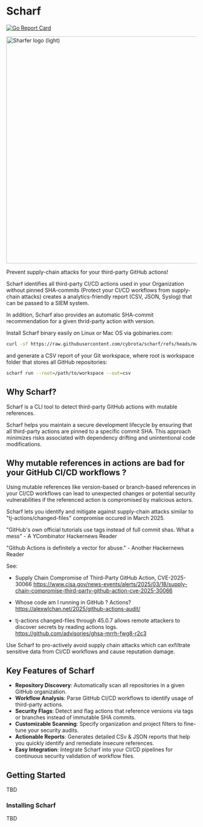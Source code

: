 # Scharf
[![Go Report Card](https://goreportcard.com/badge/github.com/cybrota/sharfer)](https://goreportcard.com/report/github.com/cybrota/sharfer)

<picture width="500">
  <source
    width="600"
    media="(prefers-color-scheme: dark)"
    src="https://github.com/cybrota/sharfer/blob/main/scharf-logo-d.png"
    alt="Scarfer logo (dark)"
  />
  <img
    width="600"
    src="https://github.com/cybrota/sharfer/blob/main/scharf-logo-l.png"
    alt="Sharfer logo (light)"
  />
</picture>


Prevent supply-chain attacks for your third-party GitHub actions!


Scharf identifies all third-party CI/CD actions used in your Organization without pinned SHA-commits (Protect your CI/CD workflows from supply-chain attacks) creates a analytics-friendly report (CSV, JSON, Syslog) that can be passed to a SIEM system.

In addition, Scharf also provides an automatic SHA-commit recommendation for a given thrid-party action with version.

Install Scharf binary easily on Linux or Mac OS via gobinaries.com:

```sh
curl -sf https://raw.githubusercontent.com/cybrota/scharf/refs/heads/main/install.sh | sh
```

and generate a CSV report of your Git workspace, where root is workspace folder that stores all GitHub repositories:

```sh
scharf run --root=/path/to/workspace --out=csv
```

## Why Scharf?

Scharf is a CLI tool to detect third-party GitHub actions with mutable references.

Scharf helps you maintain a secure development lifecycle by ensuring that all third-party actions are pinned to a specific commit SHA. This approach minimizes risks associated with dependency drifting and unintentional code modifications.

## Why mutable references in actions are bad for your GitHub CI/CD workflows ?

Using mutable references like version-based or branch-based references in your CI/CD workflows can lead to unexpected changes or potential security vulnerabilities if the referenced action is compromised by malicious actors.

Scharf lets you identify and mitigate against supply-chain attacks similar to "tj-actions/changed-files" compromise occured in March 2025.

"GitHub's own official tutorials use tags instead of full commit shas. What a mess" - A YCombinator Hackernews Reader

"Github Actions is definitely a vector for abuse." - Another Hackernews Reader

See:
- Supply Chain Compromise of Third-Party GitHub Action, CVE-2025-30066 https://www.cisa.gov/news-events/alerts/2025/03/18/supply-chain-compromise-third-party-github-action-cve-2025-30066

- Whose code am I running in GitHub ? Actions?https://alexwlchan.net/2025/github-actions-audit/
- tj-actions changed-files through 45.0.7 allows remote attackers to discover secrets by reading actions logs.
https://github.com/advisories/ghsa-mrrh-fwg8-r2c3


Use Scharf to pro-actively avoid supply chain attacks which can exfiltrate sensitive data from CI/CD workflows and cause reputation damage.

## Key Features of Scharf

* **Repository Discovery**: Automatically scan all repositories in a given GitHub organization.
* **Workflow Analysis**: Parse GitHub CI/CD workflows to identify usage of third-party actions.
* **Security Flags**: Detect and flag actions that reference versions via tags or branches instead of immutable SHA commits.
* **Customizable Scanning**: Specify organization and project filters to fine-tune your security audits.
* **Actionable Reports**: Generates detailed CSv & JSON reports that help you quickly identify and remediate insecure references.
* **Easy Integration**: Integrate Scharf into your CI/CD pipelines for continuous security validation of workflow files.


## Getting Started
TBD

### Installing Scharf
TBD
